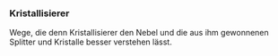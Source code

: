 ### Kristallisierer

Wege, die denn Kristallisierer den Nebel und die aus ihm gewonnenen Splitter und Kristalle besser verstehen lässt.
